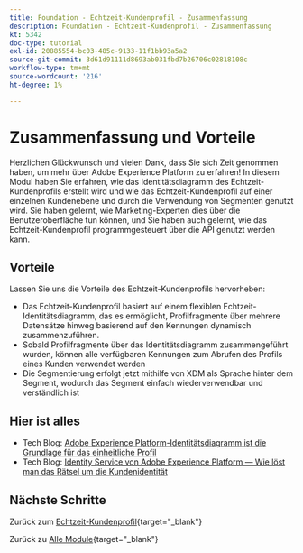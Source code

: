 ```yaml
---
title: Foundation - Echtzeit-Kundenprofil - Zusammenfassung
description: Foundation - Echtzeit-Kundenprofil - Zusammenfassung
kt: 5342
doc-type: tutorial
exl-id: 20885554-bc03-485c-9133-11f1bb93a5a2
source-git-commit: 3d61d91111d8693ab031fbd7b26706c02818108c
workflow-type: tm+mt
source-wordcount: '216'
ht-degree: 1%

---
```


# Zusammenfassung und Vorteile

Herzlichen Glückwunsch und vielen Dank, dass Sie sich Zeit genommen haben, um mehr über Adobe Experience Platform zu erfahren!
In diesem Modul haben Sie erfahren, wie das Identitätsdiagramm des Echtzeit-Kundenprofils erstellt wird und wie das Echtzeit-Kundenprofil auf einer einzelnen Kundenebene und durch die Verwendung von Segmenten genutzt wird. Sie haben gelernt, wie Marketing-Experten dies über die Benutzeroberfläche tun können, und Sie haben auch gelernt, wie das Echtzeit-Kundenprofil programmgesteuert über die API genutzt werden kann.

## Vorteile

Lassen Sie uns die Vorteile des Echtzeit-Kundenprofils hervorheben:

- Das Echtzeit-Kundenprofil basiert auf einem flexiblen Echtzeit-Identitätsdiagramm, das es ermöglicht, Profilfragmente über mehrere Datensätze hinweg basierend auf den Kennungen dynamisch zusammenzuführen.
- Sobald Profilfragmente über das Identitätsdiagramm zusammengeführt wurden, können alle verfügbaren Kennungen zum Abrufen des Profils eines Kunden verwendet werden
- Die Segmentierung erfolgt jetzt mithilfe von XDM als Sprache hinter dem Segment, wodurch das Segment einfach wiederverwendbar und verständlich ist

## Hier ist alles

- Tech Blog: [Adobe Experience Platform-Identitätsdiagramm ist die Grundlage für das einheitliche Profil](https://medium.com/adobetech/adobe-experience-platform-identity-graph-is-the-foundation-for-the-unified-profile-e8435d26dce7)
- Tech Blog: [Identity Service von Adobe Experience Platform — Wie löst man das Rätsel um die Kundenidentität](https://medium.com/adobetech/adobe-experience-platforms-identity-service-how-to-solve-the-customer-identity-conundrum-f95e22d16ea9)

## Nächste Schritte

Zurück zum [Echtzeit-Kundenprofil](./real-time-customer-profile.md){target="_blank"}

Zurück zu [Alle Module](./../../../../overview.md){target="_blank"}
